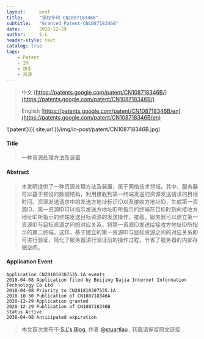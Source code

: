 ```yaml
---
layout:     post
title:      "授权专利-CN108718346B"
subtitle:   "Granted Patent-CN108718346B"
date:       2020-12-29
author:     S.L
header-style: text
catalog: true
tags:
    - Patent
    - IM
    - 快手
    - 资源
---
```

> 中文 [https://patents.google.com/patent/CN108718346B/](https://patents.google.com/patent/CN108718346B/)
>
> English [https://patents.google.com/patent/CN108718346B/en](https://patents.google.com/patent/CN108718346B/en)

![patent]({{ site.url }}/img/in-post/patent/CN108718346B.jpg)
#### Title
> 一种资源处理方法及装置








#### Abstract
> 本发明提供了一种资源处理方法及装置，属于网络技术领域。其中，服务器可以基于预设的数据结构，利用接收到第一终端发送的资源发送请求的目标时间、资源发送请求中的发送方地址标识ID以及接收方地址ID，生成第一资源ID，第一资源ID可以指示发送方地址ID所指示的终端在目标时刻向接收方地址ID所指示的终端发送目标资源的发送操作，接着，服务器可以建立第一资源ID与目标资源之间的对应关系，将第一资源ID发送给接收方地址ID所指示的第二终端。这样，基于建立的第一资源ID与目标资源之间的对应关系即可进行验证，简化了服务器进行验证前的操作过程，节省了服务器的内部存储空间。








#### Application Event
```
Application CN201810307535.1A events 
2018-04-08 Application filed by Beijing Dajia Internet Information Technology Co Ltd
2018-04-08 Priority to CN201810307535.1A
2018-10-30 Publication of CN108718346A
2020-12-29 Application granted
2020-12-29 Publication of CN108718346B
Status Active
2038-04-08 Anticipated expiration
```
> 本文首次发布于 [S.L's Blog](https://liushuo.me), 作者 [@stuartlau](http://github.com/stuartlau) ,
转载请保留原文链接.
